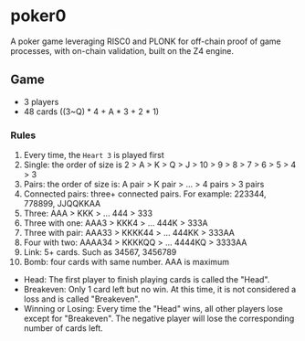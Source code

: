 # poker0
A poker game leveraging RISC0 and PLONK for off-chain proof of game processes, with on-chain validation, built on the Z4 engine.

## Game
- 3 players
- 48 cards ((3~Q) * 4 + A * 3 + 2 * 1)

### Rules
1. Every time, the `Heart 3` is played first
2. Single: the order of size is 2 > A > K > Q > J > 10 > 9 > 8 > 7 > 6 > 5 > 4 > 3
3. Pairs: the order of size is: A pair > K pair > ... > 4 pairs > 3 pairs
4. Connected pairs: three+ connected pairs. For example: 223344, 778899, JJQQKKAA
5. Three: AAA > KKK > ... 444 > 333
6. Three with one: AAA3 > KKK4 > ... 444K > 333A
7. Three with pair: AAA33 > KKKK44 > ... 444KK > 333AA
8. Four with two: AAAA34 > KKKKQQ > ... 4444KQ > 3333AA
9. Link: 5+ cards. Such as 34567, 3456789
10. Bomb: four cards with same number. AAA is maximum

- Head: The first player to finish playing cards is called the "Head".
- Breakeven: Only 1 card left but no win. At this time, it is not considered a loss and is called "Breakeven".
- Winning or Losing: Every time the "Head" wins, all other players lose except for "Breakeven". The negative player will lose the corresponding number of cards left.
